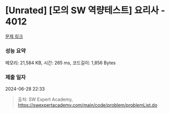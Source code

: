 # [Unrated] [모의 SW 역량테스트] 요리사 - 4012 

[문제 링크](https://swexpertacademy.com/main/code/problem/problemDetail.do?contestProbId=AWIeUtVakTMDFAVH) 

### 성능 요약

메모리: 21,584 KB, 시간: 265 ms, 코드길이: 1,856 Bytes

### 제출 일자

2024-06-28 22:33



> 출처: SW Expert Academy, https://swexpertacademy.com/main/code/problem/problemList.do